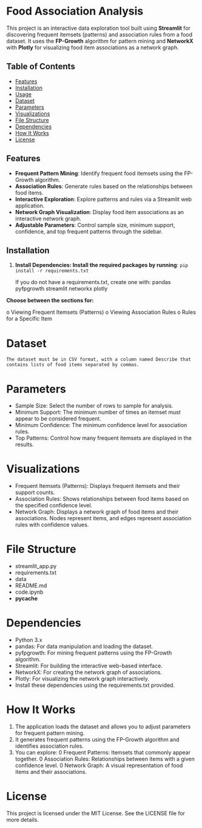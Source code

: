 # Food Association Analysis

This project is an interactive data exploration tool built using **Streamlit** for discovering frequent itemsets (patterns) and association rules from a food dataset. It uses the **FP-Growth** algorithm for pattern mining and **NetworkX** with **Plotly** for visualizing food item associations as a network graph.

## Table of Contents

- [Features](#features)
- [Installation](#installation)
- [Usage](#usage)
- [Dataset](#dataset)
- [Parameters](#parameters)
- [Visualizations](#visualizations)
- [File Structure](#file-structure)
- [Dependencies](#dependencies)
- [How It Works](#how-it-works)
- [License](#license)

## Features

- **Frequent Pattern Mining**: Identify frequent food itemsets using the FP-Growth algorithm.
- **Association Rules**: Generate rules based on the relationships between food items.
- **Interactive Exploration**: Explore patterns and rules via a Streamlit web application.
- **Network Graph Visualization**: Display food item associations as an interactive network graph.
- **Adjustable Parameters**: Control sample size, minimum support, confidence, and top frequent patterns through the sidebar.

## Installation


1. **Install Dependencies: Install the required packages by running**:
    ```pip install -r requirements.txt```

    If you do not have a requirements.txt, create one with:
    pandas
    pyfpgrowth
    streamlit
    networkx
    plotly

**Choose between the sections for:**

o Viewing Frequent Itemsets (Patterns)
o Viewing Association Rules
o Rules for a Specific Item

# Dataset
```The dataset must be in CSV format, with a column named Describe that contains lists of food items separated by commas.```


# Parameters

- Sample Size: Select the number of rows to sample for analysis.
- Minimum Support: The minimum number of times an itemset must appear to be considered frequent.
- Minimum Confidence: The minimum confidence level for association rules.
- Top Patterns: Control how many frequent itemsets are displayed in the results.

# Visualizations
- Frequent Itemsets (Patterns): Displays frequent itemsets and their support counts.
- Association Rules: Shows relationships between food items based on the specified confidence level.
- Network Graph: Displays a network graph of food items and their associations. Nodes represent items, and edges represent association rules with confidence values.

# File Structure

- streamlit_app.py      
- requirements.txt      
- data                  
- README.md             
- code.ipynb
- __pycache__

# Dependencies

- Python 3.x
- pandas: For data manipulation and loading the dataset.
- pyfpgrowth: For mining frequent patterns using the FP-Growth algorithm.
- Streamlit: For building the interactive web-based interface.
- NetworkX: For creating the network graph of associations.
- Plotly: For visualizing the network graph interactively.
- Install these dependencies using the requirements.txt provided.

# How It Works
1. The application loads the dataset and allows you to adjust parameters for frequent pattern mining.
2. It generates frequent patterns using the FP-Growth algorithm and identifies association rules.
3. You can explore:
    0 Frequent Patterns: Itemsets that commonly appear together.
    0 Association Rules: Relationships between items with a given confidence level.
    0 Network Graph: A visual representation of food items and their associations.

# License
This project is licensed under the MIT License. See the LICENSE file for more details.
